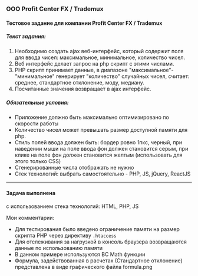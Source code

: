 ###  ООО Profit Center FX / Trademux 
#### Тестовое задание для компании Profit Center FX / Trademux 

##### Текст задания:
1. Необходимо создать ajax веб-интерфейс, который содержит поля для ввода чисел: максимальное, минимальное, количество чисел.
2. Веб интерфейс делает запрос на php скрипт с этими числами.
3. PHP скрипт принимает данные, в диапазоне "максимальное"-"минимальное" генерирует "количество" случайных чисел, считает: среднее, стандартное отклонение, моду, медиану.
4. Посчитанные значения возвращает в ajax интерфейс.
   
##### Обязательные условия:
- Приложение должно быть максимально оптимизировано по скорости работы
- Количество чисел может превышать размер доступной памяти для php.
- Стиль полей ввода должен быть: бордер ровно 1пкс, черный, при наведении мыши на поле ввода фон должен становится серым, при клике на поле фон должен становится желтым (использовать для этого только CSS)
- Сгенерированные числа отображать не нужно 
- Стек технологий: выбрать самостоятельно - PHP, JS, jQuery, ReactJS

------------
#### Задача выполнена
с использованием стека технологий: HTML, PHP, JS

Мои комментарии:
- Для тестирования было введено ограничение памяти на размер скрипта PHP через директиву `.htaccess`
- Для отслеживания за нагрузкой в консоль браузера возвращаются данные по использованию памяти
- В данном примере используются BC Math функции
- Формула, задействованная в расчетах (Стандартное отклонение) представлена в виде графического файла formula.png

